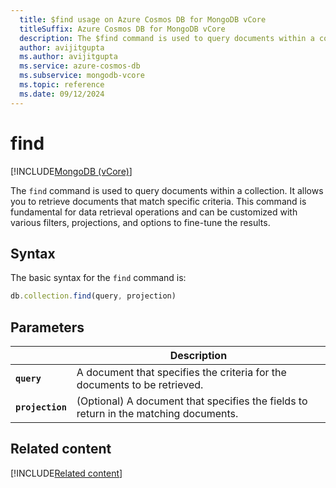 ```yaml
---
  title: $find usage on Azure Cosmos DB for MongoDB vCore
  titleSuffix: Azure Cosmos DB for MongoDB vCore
  description: The $find command is used to query documents within a collection.
  author: avijitgupta
  ms.author: avijitgupta
  ms.service: azure-cosmos-db
  ms.subservice: mongodb-vcore
  ms.topic: reference
  ms.date: 09/12/2024
---
```


# find

[!INCLUDE[MongoDB (vCore)](~/reusable-content/ce-skilling/azure/includes/cosmos-db/includes/appliesto-mongodb-vcore.md)]

The `find` command is used to query documents within a collection. It allows you to retrieve documents that match specific criteria. This command is fundamental for data retrieval operations and can be customized with various filters, projections, and options to fine-tune the results.

## Syntax

The basic syntax for the `find` command is:

```javascript
db.collection.find(query, projection)
```

## Parameters

| | Description |
| --- | --- |
| **`query`** | A document that specifies the criteria for the documents to be retrieved. |
| **`projection`** | (Optional) A document that specifies the fields to return in the matching documents. |

## Related content

[!INCLUDE[Related content](../includes/related-content.md)]
